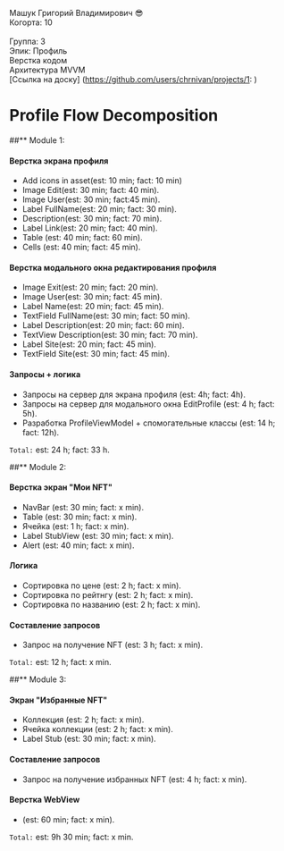 Машук Григорий Владимирович :sunglasses:
<br /> Когорта: 10   
<br /> Группа: 3
<br /> Эпик: Профиль
<br /> Верстка кодом
<br /> Архитектура MVVM
<br /> [Ссылка на доску] (https://github.com/users/chrnivan/projects/1: )

# Profile Flow Decomposition   

##** Module 1:

#### Верстка экрана профиля 
- Add icons in asset(est: 10 min; fact: 10 min)
- Image Edit(est: 30 min; fact: 40 min).
- Image User(est: 30 min; fact:45 min).
- Label FullName(est: 20 min; fact: 30 min).
- Description(est: 30 min; fact: 70 min).   
- Label Link(est: 20 min; fact: 40 min).
- Table (est: 40 min; fact: 60 min).
- Cells (est: 40 min; fact: 45 min).

#### Верстка модального окна редактирования профиля
- Image Exit(est: 20 min; fact: 20 min).
- Image User(est: 30 min; fact: 45 min).
- Label Name(est: 20 min; fact: 45 min).
- TextField FullName(est: 30 min; fact: 50 min).  
- Label Description(est: 20 min; fact: 60 min).
- TextView Description(est: 30 min; fact: 70 min).
- Label Site(est: 20 min; fact: 45 min).
- TextField Site(est: 30 min; fact: 45 min).

#### Запросы + логика
- Запросы на сервер для экрана профиля (est: 4h; fact: 4h).
- Запросы на сервер для модального окна EditProfile (est: 4 h; fact: 5h).
- Разработка ProfileViewModel + спомогательные классы (est: 14 h; fact: 12h).

`Total:` est: 24 h; fact: 33 h.

##** Module 2:

#### Верстка экран "Мои NFT"

- NavBar (est: 30 min; fact: x min).
- Table (est: 30 min; fact: x min).  
- Ячейка (est: 1 h; fact: x min).
- Label StubView (est: 30 min; fact: x min).
- Alert (est: 40 min; fact: x min).

#### Логика
- Сортировка по цене (est: 2 h; fact: x min).
- Сортировка по рейтнгу (est: 2 h; fact: x min).
- Сортировка по названию (est: 2 h; fact: x min).

#### Составление запросов
- Запрос на получение NFT (est: 3 h; fact: x min).

`Total:` est: 12 h; fact: x min.

##** Module 3:

#### Экран "Избранные NFT"

- Коллекция (est: 2 h; fact: x min).
- Ячейка коллекции (est: 2 h; fact: x min).
- Label Stub (est: 30 min; fact: x min).                
                                                   
#### Составление запросов
- Запрос на получение избранных NFT (est: 4 h; fact: x min).

#### Верстка WebView
- (est: 60 min; fact: x min).

`Total:` est: 9h 30 min; fact: x min.

